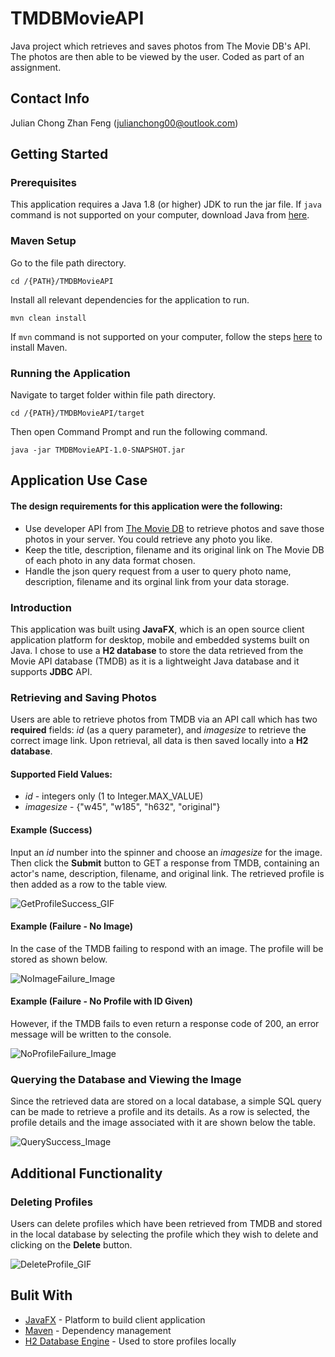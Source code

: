# TMDBMovieAPI
 Java project which retrieves and saves photos from The Movie DB's API. The photos are then able to be viewed by the user. Coded as part of an assignment.

## Contact Info
Julian Chong Zhan Feng (julianchong00@outlook.com)

## Getting Started
### Prerequisites
This application requires a Java 1.8 (or higher) JDK to run the jar file. If `java` command is not supported on your computer, download Java from [here](https://www.oracle.com/java/technologies/javase-downloads.html).

### Maven Setup
Go to the file path directory.

    cd /{PATH}/TMDBMovieAPI

Install all relevant dependencies for the application to run.

    mvn clean install

If `mvn` command is not supported on your computer, follow the steps [here](https://www.baeldung.com/install-maven-on-windows-linux-mac) to install Maven.

### Running the Application
Navigate to target folder within file path directory.

    cd /{PATH}/TMDBMovieAPI/target

Then open Command Prompt and run the following command.

    java -jar TMDBMovieAPI-1.0-SNAPSHOT.jar

## Application Use Case
#### The design requirements for this application were the following:

- Use developer API from [The Movie DB](https://www.themoviedb.org/documentation/api) to retrieve photos and save those photos in your server. You could retrieve any photo you like.
- Keep the title, description, filename and its original link on The Movie DB of each photo in any data format chosen.
- Handle the json query request from a user to query photo name, description, filename and its orginal link from your data storage.

### Introduction
This application was built using **JavaFX**, which is an open source client application platform for desktop, mobile and embedded systems built on Java. I chose to use a **H2 database** to store the data retrieved from the Movie API database (TMDB) as it is a lightweight Java database and it supports **JDBC** API.

### Retrieving and Saving Photos
Users are able to retrieve photos from TMDB via an API call which has two **required** fields: *id* (as a query parameter), and *imagesize* to retrieve the correct image link. Upon retrieval, all data is then saved locally into a **H2 database**.

#### Supported Field Values:
- *id* - integers only (1 to Integer.MAX_VALUE)
- *imagesize* - {"w45", "w185", "h632", "original"}

#### Example (Success)
Input an *id* number into the spinner and choose an *imagesize* for the image. Then click the **Submit** button to GET a response from TMDB, containing an actor's name, description, filename, and original link. The retrieved profile is then added as a row to the table view.

![GetProfileSuccess_GIF](images/getprofilesuccess.gif)

#### Example (Failure - No Image)
In the case of the TMDB failing to respond with an image. The profile will be stored as shown below.

![NoImageFailure_Image](images/noimage.png)

#### Example (Failure - No Profile with ID Given)
However, if the TMDB fails to even return a response code of 200, an error message will be written to the console.

![NoProfileFailure_Image](images/noprofile.png)

### Querying the Database and Viewing the Image
Since the retrieved data are stored on a local database, a simple SQL query can be made to retrieve a profile and its details. As a row is selected, the profile details and the image associated with it are shown below the table.

![QuerySuccess_Image](images/querysuccess.png)

## Additional Functionality

### Deleting Profiles
Users can delete profiles which have been retrieved from TMDB and stored in the local database by selecting the profile which they wish to delete and clicking on the **Delete** button.

![DeleteProfile_GIF](images/deleteprofile.gif)

## Bulit With
- [JavaFX](https://openjfx.io/) - Platform to build client application
- [Maven](https://maven.apache.org/) - Dependency management
- [H2 Database Engine](https://www.h2database.com/html/main.html) - Used to store profiles locally
